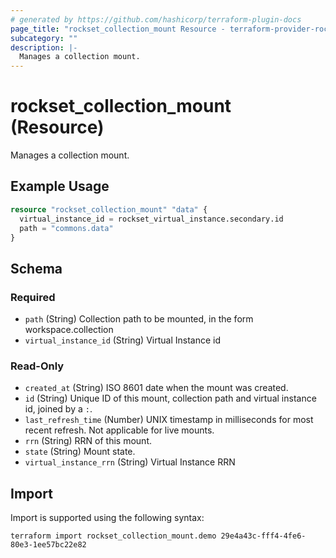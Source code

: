 ```yaml
---
# generated by https://github.com/hashicorp/terraform-plugin-docs
page_title: "rockset_collection_mount Resource - terraform-provider-rockset"
subcategory: ""
description: |-
  Manages a collection mount.
---
```


# rockset_collection_mount (Resource)

Manages a collection mount.

## Example Usage

```terraform
resource "rockset_collection_mount" "data" {
  virtual_instance_id = rockset_virtual_instance.secondary.id
  path = "commons.data"
}
```

<!-- schema generated by tfplugindocs -->
## Schema

### Required

- `path` (String) Collection path to be mounted, in the form workspace.collection
- `virtual_instance_id` (String) Virtual Instance id

### Read-Only

- `created_at` (String) ISO 8601 date when the mount was created.
- `id` (String) Unique ID of this mount, collection path and virtual instance id, joined by a `:`.
- `last_refresh_time` (Number) UNIX timestamp in milliseconds for most recent refresh. Not applicable for live mounts.
- `rrn` (String) RRN of this mount.
- `state` (String) Mount state.
- `virtual_instance_rrn` (String) Virtual Instance RRN

## Import

Import is supported using the following syntax:

```shell
terraform import rockset_collection_mount.demo 29e4a43c-fff4-4fe6-80e3-1ee57bc22e82
```
